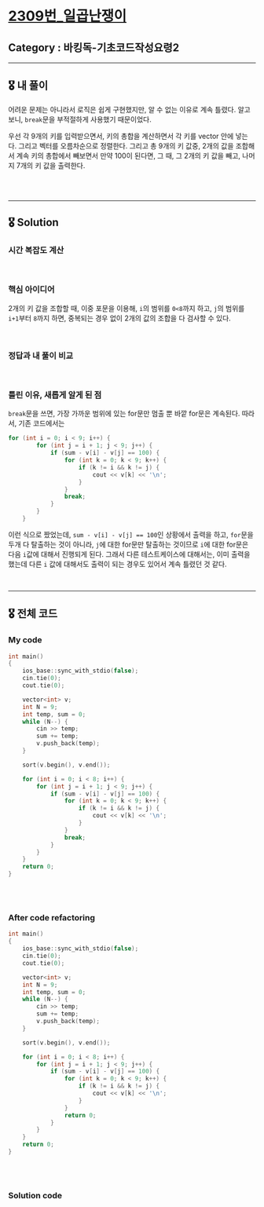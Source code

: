 # [2309번_일곱난쟁이](https://www.acmicpc.net/problem/2309)

##  Category : 바킹독-기초코드작성요령2

-----

## 🎖 내 풀이

어려운 문제는 아니라서 로직은 쉽게 구현했지만, 알 수 없는 이유로 계속 틀렸다. 알고 보니, `break`문을 부적절하게 사용했기 때문이었다. 

우선 각 9개의 키를 입력받으면서, 키의 총합을 계산하면서 각 키를 vector 안에 넣는다. 그리고 벡터를 오름차순으로 정렬한다. 그리고 총 9개의 키 값중, 2개의 값을 조합해서 계속 키의 총합에서 빼보면서 만약 100이 된다면, 그 때, 그 2개의 키 값을 빼고, 나머지 7개의 키 값을 출력한다.

<br>

<br>

-------

## 🎖 Solution

### 시간 복잡도 계산 

<br>

### 핵심 아이디어

2개의 키 값을 조합할 때, 이중 포문을 이용해, `i`의 범위를 `0<8`까지 하고, `j`의 범위를 `i+1`부터 `8`까지 하면, 중복되는 경우 없이 2개의 값의 조합을 다 검사할 수 있다. 

<br>

### 정답과 내 풀이 비교

<br>

### 틀린 이유, 새롭게 알게 된 점

`break`문을 쓰면, 가장 가까운 범위에 있는 for문만 멈출 뿐 바깥 for문은 계속된다. 따라서, 기존 코드에서는 

```c++
for (int i = 0; i < 9; i++) { 
		for (int j = i + 1; j < 9; j++) {
			if (sum - v[i] - v[j] == 100) {
				for (int k = 0; k < 9; k++) {
					if (k != i && k != j) {
						cout << v[k] << '\n';
					}
				}
				break;
			}
		}
	}
```

이런 식으로 짰었는데, `sum - v[i] - v[j] == 100`인 상황에서 출력을 하고, `for`문을 두개 다 탈출하는 것이 아니라, `j`에 대한 for문만 탈출하는 것이므로 `i`에 대한 for문은 다음 `i`값에 대해서 진행되게 된다. 그래서 다른 테스트케이스에 대해서는, 이미 출력을 했는데 다른 `i` 값에 대해서도 출력이 되는 경우도 있어서 계속 틀렸던 것 같다. 



<br>

-----

## 🎖 전체 코드

### My code

```c++
int main()
{
	ios_base::sync_with_stdio(false);
	cin.tie(0);
	cout.tie(0);

	vector<int> v;
	int N = 9;
	int temp, sum = 0;
	while (N--) {
		cin >> temp;
		sum += temp;
		v.push_back(temp);
	}

	sort(v.begin(), v.end());

	for (int i = 0; i < 8; i++) { 
		for (int j = i + 1; j < 9; j++) {
			if (sum - v[i] - v[j] == 100) {
				for (int k = 0; k < 9; k++) {
					if (k != i && k != j) {
						cout << v[k] << '\n';
					}
				}
				break;
			}
		}
	}
	return 0;
}
```

<br>

<br>

### After code refactoring

```c++
int main()
{
	ios_base::sync_with_stdio(false);
	cin.tie(0);
	cout.tie(0);

	vector<int> v;
	int N = 9;
	int temp, sum = 0;
	while (N--) {
		cin >> temp;
		sum += temp;
		v.push_back(temp);
	}

	sort(v.begin(), v.end());

	for (int i = 0; i < 8; i++) { 
		for (int j = i + 1; j < 9; j++) {
			if (sum - v[i] - v[j] == 100) {
				for (int k = 0; k < 9; k++) {
					if (k != i && k != j) {
						cout << v[k] << '\n';
					}
				}
				return 0;
			}
		}
	}
	return 0;
}
```

<br>

<br>

### Solution code

```c++

```

